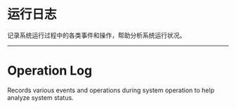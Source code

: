 # 运行日志

记录系统运行过程中的各类事件和操作，帮助分析系统运行状况。

---

# Operation Log

Records various events and operations during system operation to help analyze system status. 